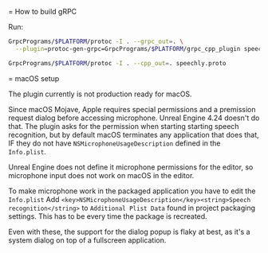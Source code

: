 = How to build gRPC

Run:

```sh
GrpcPrograms/$PLATFORM/protoc -I . --grpc_out=. \
  --plugin=protoc-gen-grpc=GrpcPrograms/$PLATFORM/grpc_cpp_plugin speechly.proto

GrpcPrograms/$PLATFORM/protoc -I . --cpp_out=. speechly.proto
```

= macOS setup

The plugin currently is not production ready for macOS.

Since macOS Mojave, Apple requires special permissions and a premission request
dialog before accessing microphone. Unreal Engine 4.24 doesn't do that. The
plugin asks for the permission when starting starting speech recognition, but by
default macOS terminates any application that does that, IF they do not have
`NSMicrophoneUsageDescription` defined in the `Info.plist`.

Unreal Engine does not define it microphone permissions for the editor, so
microphone input does not work on macOS in the editor.

To make microphone work in the packaged application you have to edit the
`Info.plist`
Add `<key>NSMicrophoneUsageDescription</key><string>Speech recognition</string>`
to `Additional Plist Data` found in project packaging settings. This has to be
every time the package is recreated.

Even with these, the support for the dialog popup is flaky at best, as it's a
system dialog on top of a fullscreen application.
